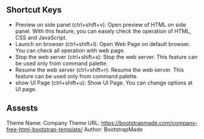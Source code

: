 
## Shortcut Keys
* Preview on side panel (ctrl+shift+v): Open preview of HTML on side panel. With this feature, you can easely check the operation of HTML, CSS and JavaScript.
* Launch on browser (ctrl+shift+l): Open Web Page on default browser. You can check all operation with web page.
* Stop the web server (ctrl+shift+s): Stop the web server. This feature can be used only from command palette.
* Resume the web server (ctrl+shift+r): Resume the web server. This feature can be used only from command palette.
* show UI Page (ctrl+shift+u): Show UI Page. You can change options at UI page.


## Assests

Theme Name: Company
Theme URL: https://bootstrapmade.com/company-free-html-bootstrap-template/
Author: BootstrapMade
